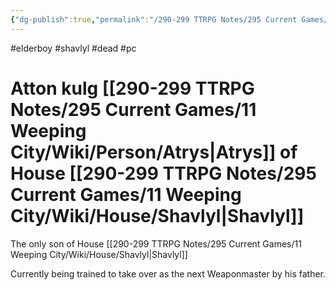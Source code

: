```yaml
---
{"dg-publish":true,"permalink":"/290-299 TTRPG Notes/295 Current Games/11 Weeping City/Wiki/Person/Atton/"}
---
```



#elderboy #shavlyl #dead #pc 

# Atton kulg [[290-299 TTRPG Notes/295 Current Games/11 Weeping City/Wiki/Person/Atrys\|Atrys]] of House [[290-299 TTRPG Notes/295 Current Games/11 Weeping City/Wiki/House/Shavlyl\|Shavlyl]]

The only son of House [[290-299 TTRPG Notes/295 Current Games/11 Weeping City/Wiki/House/Shavlyl\|Shavlyl]]

Currently being trained to take over as the next Weaponmaster by his father.